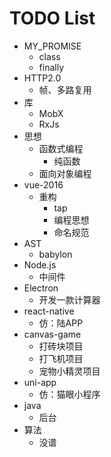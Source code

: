 # TODO List

* MY_PROMISE
  * class
  * finally
* HTTP2.0
  * 帧、多路复用
* 库
  * MobX
  * RxJs
* 思想
  * 函数式编程
    * 纯函数
  * 面向对象编程
* vue-2016
  * 重构
    * tap
    * 编程思想
    * 命名规范
* AST
  * babylon
* Node.js
  * 中间件
* Electron
  * 开发一款计算器
* react-native
  * 仿：陆APP
* canvas-game
  * 打砖块项目
  * 打飞机项目
  * 宠物小精灵项目
* uni-app
  * 仿：猫眼小程序
* java
  * 后台
* 算法
  * 没谱